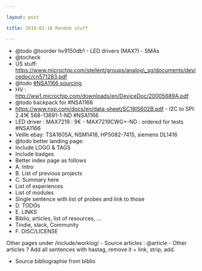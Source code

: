 ```yaml
---

layout: post

title: 2019-03-18 Random stuff

---
```



-   @todo @toorder hv9150db1 - LED drivers (MAX?) - SMAs
-   @tocheck
-   US stuff:
    https://www.microchip.com/stellent/groups/analog\_sg/documents/devicedoc/cn571283.pdf
-   @todo [\#NSA1166
    sourcing](https://www.jameco.com/webapp/wcs/stores/servlet/ProductDisplay?storeId=10001&productId=2210976&catalogId=10001&langId=-1&CID=octopart)
-   HV : http://ww1.microchip.com/downloads/en/DeviceDoc/20005689A.pdf
-   @todo backpack for \#NSA1166
-   https://www.nxp.com/docs/en/data-sheet/SC18IS602B.pdf - I2C to SPI:
    2.41€ 568-13691-1-ND \#NSA1166
-   LED driver : MAX7219 : 9€ - MAX7219CWG+-ND : ordered for tests
    \#NSA1166
-   Veille ebay: TSA1605A, NSM1416, HP5082-7415, siemens DL1416
-   @todo better landing page:
-   Include LOGO & TAGS
-   Include badges
-   Better index page as follows
-   A. Intro
-   B. List of previous projects
-   C. Summary here
-   List of experiences
-   List of modules
-   Single sentence with list of probes and link to those
-   D. TODOs
-   E. LINKS
-   Biblio, articles, list of resources, ...
-   Tindie, slack, Community
-   F. DISC/LICENSE

Other pages under /include/worklog/ - Source articles : @article - Other
articles ? Add all sentences with hastag, remove it + link, strip, add.
- Source bibliographie from biblio

